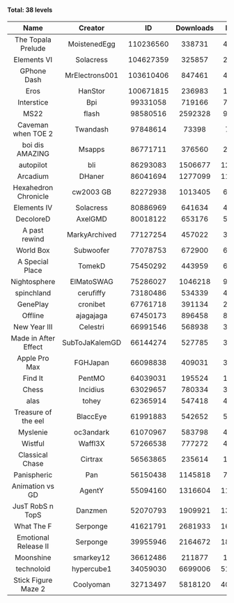 #### Total: 38 levels

| Name | Creator | ID | Downloads | Likes |
|:---:|:---:|:---:|:---:|:---:|
| The Topala Prelude | MoistenedEgg | 110236560 | 338731 | 40254
| Elements VI | Solacress | 104627359 | 325857 | 20583
| GPhone Dash | MrElectrons001 | 103610406 | 847461 | 46724
| Eros | HanStor | 100671815 | 236983 | 19018
| Interstice | Bpi | 99331058 | 719166 | 74013
| MS22 | flash | 98580516 | 2592328 | 97722
| Caveman when TOE 2 | Twandash | 97848614 | 73398 | 7041
| boi dis AMAZING | Msapps | 86771711 | 376560 | 26082
| autopilot | bli | 86293083 | 1506677 | 123588
| Arcadium | DHaner | 86041694 | 1277099 | 111499
| Hexahedron Chronicle | cw2003 GB | 82272938 | 1013405 | 68777
| Elements IV | Solacress | 80886969 | 641634 | 44356
| DecoloreD | AxelGMD | 80018122 | 653176 | 54559
| A past rewind | MarkyArchived | 77127254 | 457022 | 30635
| World Box | Subwoofer | 77078753 | 672900 | 60944
| A Special Place | TomekD | 75450292 | 443959 | 62910
| Nightosphere | ElMatoSWAG | 75286027 | 1046218 | 96079
| spinchland | cerufiffy | 73180486 | 534339 | 40442
| GenePlay | cronibet | 67761718 | 391134 | 25085
| Offline | ajagajaga | 67450173 | 896458 | 82444
| New Year III | Celestri | 66991546 | 568938 | 37103
| Made in After Effect | SubToJaKalemGD | 66144274 | 527785 | 31752
| Apple Pro Max | FGHJapan | 66098838 | 409031 | 34462
| Find It | PentMO | 64039031 | 195524 | 13954
| Chess | Incidius | 63029657 | 780334 | 34029
| alas | tohey | 62365914 | 547418 | 46050
| Treasure of the eel | BlaccEye | 61991883 | 542652 | 50985
| Myslenie | oc3andark | 61070967 | 583798 | 43692
| Wistful | Waffl3X | 57266538 | 777272 | 44303
| Classical Chase | Cirtrax | 56563865 | 235614 | 16142
| Panispheric | Pan | 56150438 | 1145818 | 76561
| Animation vs GD | AgentY | 55094160 | 1316604 | 110540
| JusT RobS n TopS | Danzmen | 52070793 | 1909921 | 137718
| What The F | Serponge | 41621791 | 2681933 | 169667
| Emotional Release II | Serponge | 39955946 | 2164672 | 186365
| Moonshine | smarkey12 | 36612486 | 211877 | 10887
| technoloid | hypercube1 | 34059030 | 6699006 | 514947
| Stick Figure Maze 2 | Coolyoman | 32713497 | 5818120 | 407785
